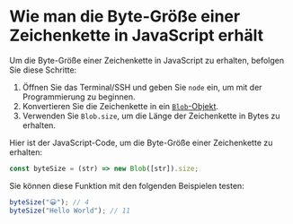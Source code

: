 # Wie man die Byte-Größe einer Zeichenkette in JavaScript erhält

Um die Byte-Größe einer Zeichenkette in JavaScript zu erhalten, befolgen Sie diese Schritte:

1. Öffnen Sie das Terminal/SSH und geben Sie `node` ein, um mit der Programmierung zu beginnen.
2. Konvertieren Sie die Zeichenkette in ein [`Blob`-Objekt](https://developer.mozilla.org/en-US/docs/Web/API/Blob).
3. Verwenden Sie `Blob.size`, um die Länge der Zeichenkette in Bytes zu erhalten.

Hier ist der JavaScript-Code, um die Byte-Größe einer Zeichenkette zu erhalten:

```js
const byteSize = (str) => new Blob([str]).size;
```

Sie können diese Funktion mit den folgenden Beispielen testen:

```js
byteSize("😀"); // 4
byteSize("Hello World"); // 11
```
